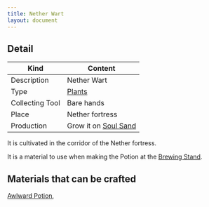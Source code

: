 ```yaml
---
title: Nether Wart
layout: document
---
```

## Detail

|Kind|Content|
|---|---|
|Description|Nether Wart|
|Type|[Plants](Plants)|
|Collecting Tool|Bare hands|
|Place|Nether fortress|
|Production|Grow it on [Soul Sand](Soul_Sand)|

It is cultivated in the corridor of the Nether fortress.

It is a material to use when making the Potion at the [Brewing Stand](Brewing_Stand).

## Materials that can be crafted

[Awlward Potion](Awlward_Potion),
